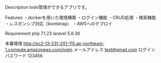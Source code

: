 Description
todo管理ができるアプリです。

Features
・dockerを用いた環境構築
・ログイン機能
・CRUD処理
・検索機能
・レスポンシブ対応（bootstrap）
・AWSへのデプロイ

Requirement
php 7.1.23
laravel 5.8.38

本番環境
http://ec2-13-231-201-115.ap-northeast-1.compute.amazonaws.com/login
メールアドレス
test@gmail.com
ログインパスワード
123456
